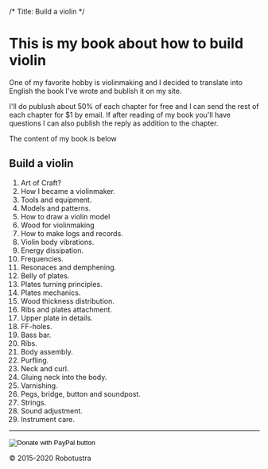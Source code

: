 /*
Title: Build a violin
*/

This is my book about how to build violin
==========================
 
One of my favorite hobby is violinmaking and I decided to translate into English the book I've wrote and bublish
it on my site.

I'll do publush about 50% of each chapter for free and I can send the rest of each chapter for $1 by email.
If after reading of my book you'll have questions I can also publish the reply as addition to the chapter.

The content of my book is below

Build a violin
----
1. Art of Craft?
2. How I became a violinmaker.
3. Tools and equipment.
4. Models and patterns.
5. How to draw a violin model
6. Wood for violinmaking
7. How to make logs and records.
8. Violin body vibrations.
9. Energy dissipation.
10. Frequencies.
11. Resonaces and demphening.
12. Belly of plates.
13. Plates turning principles.
14. Plates mechanics.
15. Wood thickness distribution.
16. Ribs and plates attachment.
17. Upper plate in details.
18. FF-holes.
19. Bass bar.
20. Ribs.
21. Body assembly.
22. Purfling.
23. Neck and curl.
24. Gluing neck into the body.
25. Varnishing.
26. Pegs, bridge, button and soundpost.
27. Strings.
28. Sound adjustment.
29. Instrument care.

---

<form action="https://www.paypal.com/cgi-bin/webscr" method="post" target="_top">
<input type="hidden" name="cmd" value="_donations" />
<input type="hidden" name="business" value="n.yakutovich@gmail.com" />
<input type="hidden" name="currency_code" value="CAD" />
<input type="image" src="https://www.paypalobjects.com/en_US/i/btn/btn_donateCC_LG.gif" border="0" name="submit" title="PayPal - The safer, easier way to pay online!" alt="Donate with PayPal button" />
<img alt="" border="0" src="https://www.paypal.com/en_CA/i/scr/pixel.gif" width="1" height="1" />
</form>

<div class="footer">
        &copy; 2015-2020 Robotustra
</div>
